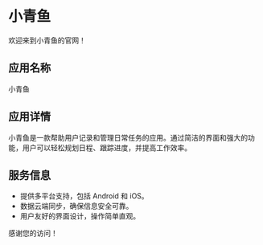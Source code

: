 # 小青鱼

欢迎来到小青鱼的官网！

## 应用名称
小青鱼

## 应用详情
小青鱼是一款帮助用户记录和管理日常任务的应用。通过简洁的界面和强大的功能，用户可以轻松规划日程、跟踪进度，并提高工作效率。

## 服务信息
- 提供多平台支持，包括 Android 和 iOS。
- 数据云端同步，确保信息安全可靠。
- 用户友好的界面设计，操作简单直观。

感谢您的访问！